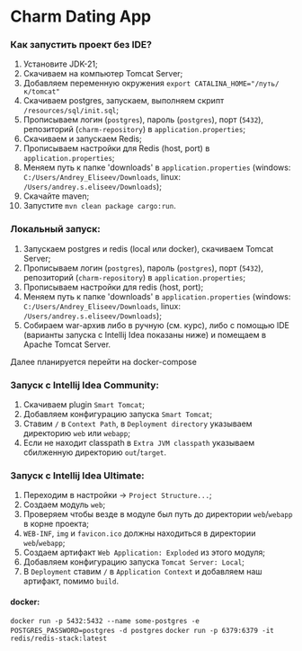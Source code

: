 # Charm Dating App

### Как запустить проект без IDE?

1) Установите JDK-21;
2) Скачиваем на компьютер Tomcat Server;
3) Добавляем переменную окружения `export CATALINA_HOME="/путь/к/tomcat"`
4) Скачиваем postgres, запускаем, выполняем скрипт `/resources/sql/init.sql`;
5) Прописываем логин (`postgres`), пароль (`postgres`), порт (`5432`), репозиторий (`charm-repository`) в `application.properties`;
6) Скачиваем и запускаем Redis;
7) Прописываем настройки для Redis (host, port) в `application.properties`;
8) Меняем путь к папке 'downloads' в `application.properties` (windows: `C:/Users/Andrey_Eliseev/Downloads`,
   linux: `/Users/andrey.s.eliseev/Downloads`);
9) Скачайте maven;
10) Запустите `mvn clean package cargo:run`.

### Локальный запуск:

1) Запускаем postgres и redis (local или docker), скачиваем Tomcat Server;
2) Прописываем логин (`postgres`), пароль (`postgres`), порт (`5432`), репозиторий (`charm-repository`) в `application.properties`;
3) Прописываем настройки для redis (host, port);
4) Меняем путь к папке 'downloads' в `application.properties` (windows: `C:/Users/Andrey_Eliseev/Downloads`,
   linux: `/Users/andrey.s.eliseev/Downloads`);
5) Собираем war-архив либо в ручную (см. курс), либо с помощью IDE (варианты запуска с Intellij Idea показаны ниже) и помещаем в Apache Tomcat Server.

Далее планируется перейти на docker-compose

### Запуск с Intellij Idea Community:
1) Скачиваем plugin `Smart Tomcat`;
2) Добавляем конфигурацию запуска `Smart Tomcat`;
3) Ставим `/` в `Context Path`, в `Deployment directory` указываем директорию `web` или `webapp`;
4) Если не находит classpath в `Extra JVM classpath` указываем сбилженную директорию `out`/`target`.

### Запуск с Intellij Idea Ultimate:
1) Переходим в настройки -> `Project Structure...`;
2) Создаем модуль `web`;
3) Проверяем чтобы везде в модуле был путь до директории `web`/`webapp` в корне проекта;
4) `WEB-INF`, `img` и `favicon.ico` должны находиться в директории `web`/`webapp`;
5) Создаем артифакт `Web Application: Exploded` из этого модуля;
6) Добавляем конфигурацию запуска `Tomcat Server: Local`;
7) В `Deployment` ставим `/` в `Application Context` и добавляем наш артифакт, помимо `build`.

#### docker:
`docker run -p 5432:5432 --name some-postgres -e POSTGRES_PASSWORD=postgres -d postgres`
`docker run -p 6379:6379 -it redis/redis-stack:latest`